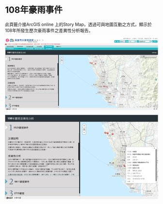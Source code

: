 # 108年豪雨事件

此頁籤介接ArcGIS online 上的Story Map，透過可與地圖互動之方式，顯示於108年所發生歷次豪雨事件之差異性分析報告。

![1568260412545](assets/1568260412545.png)

![1568260417042](assets/1568260417042.png)